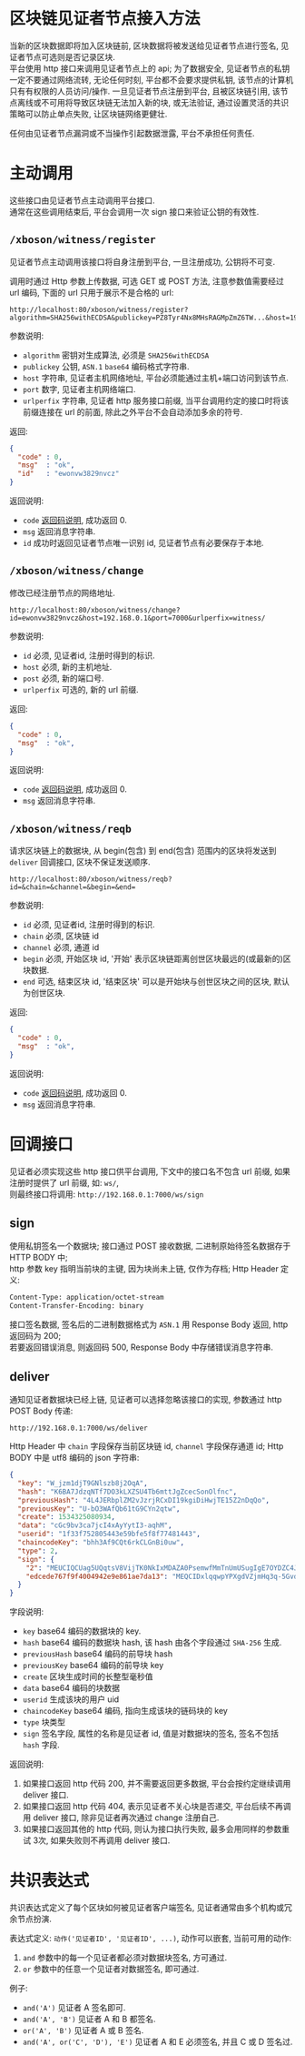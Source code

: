# 区块链见证者节点接入方法

当新的区块数据即将加入区块链前, 区块数据将被发送给见证者节点进行签名, 见证者节点可选则是否记录区块.  
平台使用 http 接口来调用见证者节点上的 api; 为了数据安全, 见证者节点的私钥一定不要通过网络流转, 
无论任何时刻, 平台都不会要求提供私钥, 该节点的计算机只有有权限的人员访问/操作.
一旦见证者节点注册到平台, 且被区块链引用, 该节点离线或不可用将导致区块链无法加入新的块, 或无法验证,
通过设置灵活的共识策略可以防止单点失败, 让区块链网络更健壮.

任何由见证者节点漏洞或不当操作引起数据泄露, 平台不承担任何责任.


# 主动调用

这些接口由见证者节点主动调用平台接口.  
通常在这些调用结束后, 平台会调用一次 sign 接口来验证公钥的有效性.


## `/xboson/witness/register`

见证者节点主动调用该接口将自身注册到平台, 一旦注册成功, 公钥将不可变.

调用时通过 Http 参数上传数据, 可选 GET 或 POST 方法, 注意参数值需要经过 url 编码, 下面的 url 只用于展示不是合格的 url:

```URL
http://localhost:80/xboson/witness/register?algorithm=SHA256withECDSA&publickey=PZ8Tyr4Nx8MHsRAGMpZmZ6TW...&host=192.168.0.1&port=7000&urlperfix=witness/
```

参数说明:

* `algorithm` 密钥对生成算法, 必须是 `SHA256withECDSA`
* `publickey` 公钥, `ASN.1` `base64` 编码格式字符串.
* `host` 字符串, 见证者主机网络地址, 平台必须能通过主机+端口访问到该节点.
* `port` 数字, 见证者主机网络端口.
* `urlperfix` 字符串, 见证者 http 服务接口前缀, 当平台调用约定的接口时将该前缀连接在 url 的前面, 除此之外平台不会自动添加多余的符号.

返回:

```json
{
  "code" : 0,
  "msg"  : "ok",
  "id"   : "ewonvw3829nvcz"
}
```

返回说明:

* `code` [返回码说明](docs/codes.md), 成功返回 0.
* `msg`  返回消息字符串.
* `id`   成功时返回见证者节点唯一识别 id, 见证者节点有必要保存于本地.


## `/xboson/witness/change`

修改已经注册节点的网络地址.

```URL
http://localhost:80/xboson/witness/change?id=ewonvw3829nvcz&host=192.168.0.1&port=7000&urlperfix=witness/
```

参数说明:

* `id` 必须, 见证者id, 注册时得到的标识.
* `host` 必须, 新的主机地址.
* `post` 必须, 新的端口号.
* `urlperfix` 可选的, 新的 url 前缀.

返回:

```json
{
  "code" : 0,
  "msg"  : "ok",
}
```

返回说明:

* `code` [返回码说明](docs/codes.md), 成功返回 0.
* `msg`  返回消息字符串.


## `/xboson/witness/reqb`

请求区块链上的数据块, 从 begin(包含) 到 end(包含) 范围内的区块将发送到 `deliver` 
回调接口, 区块不保证发送顺序.

```URL
http://localhost:80/xboson/witness/reqb?id=&chain=&channel=&begin=&end=
```

参数说明:

* `id` 必须, 见证者id, 注册时得到的标识.
* `chain` 必须, 区块链 id
* `channel` 必须, 通道 id
* `begin` 必须, 开始区块 id, '开始' 表示区块链距离创世区块最远的(或最新的)区块数据.
* `end` 可选, 结束区块 id, '结束区块' 可以是开始块与创世区块之间的区块, 默认为创世区块.

返回:

``` json
{
  "code" : 0,
  "msg"  : "ok",
}
```

返回说明:

* `code` [返回码说明](docs/codes.md), 成功返回 0.
* `msg`  返回消息字符串.


# 回调接口

见证者必须实现这些 http 接口供平台调用, 下文中的接口名不包含 url 前缀, 如果注册时提供了 url 前缀, 如: `ws/`,   
则最终接口将调用: `http://192.168.0.1:7000/ws/sign`


## sign

使用私钥签名一个数据块; 接口通过 POST 接收数据, 二进制原始待签名数据存于 HTTP BODY 中;  
http 参数 key 指明当前块的主键, 因为块尚未上链, 仅作为存档;
Http Header 定义:

```txt
Content-Type: application/octet-stream
Content-Transfer-Encoding: binary
```

接口签名数据, 签名后的二进制数据格式为 `ASN.1` 用 Response Body 返回, http 返回码为 200;  
若要返回错误消息, 则返回码 500, Response Body 中存储错误消息字符串.


## deliver

通知见证者数据块已经上链, 见证者可以选择忽略该接口的实现, 参数通过 http POST Body 传递:

```url
http://192.168.0.1:7000/ws/deliver
```

Http Header 中 `chain` 字段保存当前区块链 id, `channel` 字段保存通道 id;
Http BODY 中是 utf8 编码的 json 字符串:

```json
{
  "key": "W_jzm1djT9GNlszb8j2OqA",
  "hash": "K6BA7JdzqNTf7DO3kLXZSU4Tb6mttJgZcecSonOlfnc",
  "previousHash": "4L4JERbplZM2vJzrjRCxDI19kgiDiHwjTE15Z2nDqQo",
  "previousKey": "U-bO3WAfQb61tG9CYn2qtw",
  "create": 1534325080934,
  "data": "cGc9bv3ca7jcI4xAyYytI3-aqhM",
  "userid": "1f33f752805443e59bfe5f8f77481443",
  "chaincodeKey": "bhh3Af9CQt6rkCLGnBi0uw",
  "type": 2,
  "sign": {
    "2": "MEUCIQCUag5UQqtsV8VijTK0NkIxMDAZA0PsemwfMmTnUmUSugIgE7OYDZC4JaW-WQw8mpT4AUyfDxCAk2qBg7--ClNFoZs",
    "edcede767f9f4004942e9e861ae7da13": "MEQCIDxlqqwpYPXgdVZjmHq3q-5GvdwFX0XNjyv1vbx3m2z5AiBMQZtUhndd_2MiYfYalYZzLysIBJW6-Pivm26QKXUYyw"
  }
}
```

字段说明:

* `key` base64 编码的数据块的 key.
* `hash` base64 编码的数据块 hash, 该 hash 由各个字段通过 `SHA-256` 生成. 
* `previousHash` base64 编码的前导块 hash
* `previousKey` base64 编码的前导块 key
* `create` 区块生成时间的长整型毫秒值
* `data` base64 编码的块数据
* `userid` 生成该块的用户 uid
* `chaincodeKey` base64 编码, 指向生成该块的链码块的 key
* `type` 块类型
* `sign` 签名字段, 属性的名称是见证者 id, 值是对数据块的签名, 签名不包括 `hash` 字段.

返回说明:

1. 如果接口返回 http 代码 200, 并不需要返回更多数据, 平台会按约定继续调用 deliver 接口.
2. 如果接口返回 http 代码 404, 表示见证者不关心块是否递交, 平台后续不再调用 deliver 接口, 除非见证者再次通过 change 注册自己.
3. 如果接口返回其他的 http 代码, 则认为接口执行失败, 最多会用同样的参数重试 3次, 如果失败则不再调用 deliver 接口.


# 共识表达式

共识表达式定义了每个区块如何被见证者客户端签名, 见证者通常由多个机构或冗余节点扮演.

表达式定义: `动作('见证者ID', '见证者ID', ...)`, 动作可以嵌套, 当前可用的动作:

1. `and` 参数中的每一个见证者都必须对数据块签名, 方可通过.
2. `or` 参数中的任意一个见证者对数据签名, 即可通过.

例子:

* `and('A')` 见证者 A 签名即可.
* `and('A', 'B')` 见证者 A 和 B 都签名.
* `or('A', 'B')` 见证者 A 或 B 签名.
* `and('A', or('C', 'D'), 'E')` 见证者 A 和 E 必须签名, 并且 C 或 D 签名过.